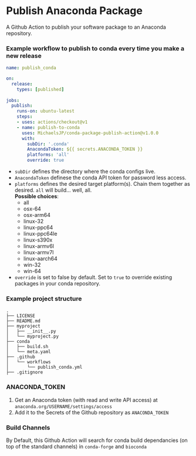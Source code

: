 # Publish Anaconda Package

A Github Action to publish your software package to an Anaconda repository.

### Example workflow to publish to conda every time you make a new release

```yaml
name: publish_conda

on:
  release:
    types: [published]
    
jobs:
  publish:
    runs-on: ubuntu-latest
    steps:
    - uses: actions/checkout@v1
    - name: publish-to-conda
      uses: MichaelsJP/conda-package-publish-action@v1.0.0
      with:
        subDir: '.conda'
        AnacondaToken: ${{ secrets.ANACONDA_TOKEN }}
        platforms: 'all'
        override: true
```
- `subDir` defines the directory where the conda configs live.
- `AnacondaToken` definese the conda API token for password less access.
- `platforms` defines the desired target platform(s). Chain them together as desired. `all` will build... well, all.   
**Possible choices**:
  - all
  - osx-64
  - osx-arm64
  - linux-32
  - linux-ppc64
  - linux-ppc64le
  - linux-s390x
  - linux-armv6l
  - linux-armv7l
  - linux-aarch64
  - win-32 
  - win-64
- `override` is set to false by default. Set to `true` to override existing packages in your conda repository.

### Example project structure

```
.
├── LICENSE
├── README.md
├── myproject
│   ├── __init__.py
│   └── myproject.py
├── conda
│   ├── build.sh
│   └── meta.yaml
├── .github
│   └── workflows
│       └── publish_conda.yml
├── .gitignore
```

### ANACONDA_TOKEN

1. Get an Anaconda token (with read and write API access) at `anaconda.org/USERNAME/settings/access` 
2. Add it to the Secrets of the Github repository as `ANACONDA_TOKEN`

### Build Channels
By Default, this Github Action will search for conda build dependancies (on top of the standard channels) in `conda-forge` and `bioconda`
